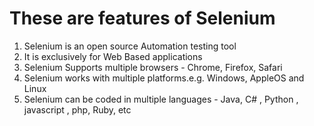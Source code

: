 # These are features of Selenium

1. Selenium is an open source Automation testing tool
2. It is exclusively for Web Based applications
3. Selenium Supports multiple browsers -
   Chrome, Firefox, Safari
4. Selenium works with multiple platforms.e.g. Windows, AppleOS and Linux
5. Selenium can be coded in multiple languages -
   Java, C# , Python , javascript , php, Ruby, etc
